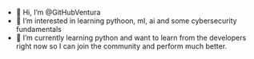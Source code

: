 - 👋 Hi, I’m @GitHubVentura
- 👀 I’m interested in learning pythoon, ml, ai and some cybersecurity fundamentals
- 🌱 I’m currently learning python and want to learn from the developers right now so I can join the community and perform much better.


